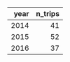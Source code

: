 |   year |   n_trips |
|-------:|----------:|
|   2014 |        41 |
|   2015 |        52 |
|   2016 |        37 |